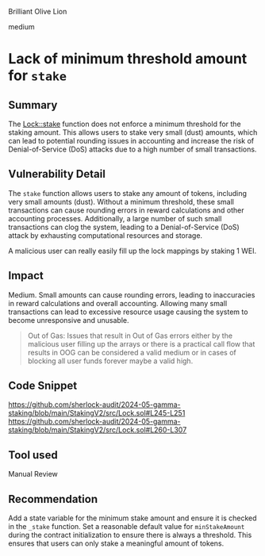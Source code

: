 Brilliant Olive Lion

medium

# Lack of minimum threshold amount for `stake`

## Summary
The [Lock::stake](https://github.com/sherlock-audit/2024-05-gamma-staking/blob/main/StakingV2/src/Lock.sol#L260-L307) function does not enforce a minimum threshold for the staking amount. This allows users to stake very small (dust) amounts, which can lead to potential rounding issues in accounting and increase the risk of Denial-of-Service (DoS) attacks due to a high number of small transactions.

## Vulnerability Detail
The `stake` function allows users to stake any amount of tokens, including very small amounts (dust). Without a minimum threshold, these small transactions can cause rounding errors in reward calculations and other accounting processes. Additionally, a large number of such small transactions can clog the system, leading to a Denial-of-Service (DoS) attack by exhausting computational resources and storage.

A malicious user can really easily fill up the lock mappings by staking 1 WEI.

## Impact
Medium. Small amounts can cause rounding errors, leading to inaccuracies in reward calculations and overall accounting. Allowing many small transactions can lead to excessive resource usage causing the system to become unresponsive and unusable.
> Out of Gas: Issues that result in Out of Gas errors either by the malicious user filling up the arrays or there is a practical call flow that results in OOG can be considered a valid medium or in cases of blocking all user funds forever maybe a valid high.

## Code Snippet
https://github.com/sherlock-audit/2024-05-gamma-staking/blob/main/StakingV2/src/Lock.sol#L245-L251
https://github.com/sherlock-audit/2024-05-gamma-staking/blob/main/StakingV2/src/Lock.sol#L260-L307

## Tool used
Manual Review

## Recommendation
Add a state variable for the minimum stake amount and ensure it is checked in the `_stake` function. Set a reasonable default value for `minStakeAmount` during the contract initialization to ensure there is always a threshold. This ensures that users can only stake a meaningful amount of tokens.
